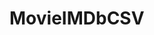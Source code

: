 # MovieIMDbCSV

<!-- API used to retrieve movie info, array containing all the films, formatting, rendering all the films into cells

from imdb import Cinemagoer
im = Cinemagoer()

Testing individual films
movie = im.search_movie('apocalypse now') => Get ID required
movie = im.get_movie('0078788')

ws = wb.create_sheet("Sheet_A")
ws.title = "Films"

center_align = Alignment(horizontal='center', vertical='center')

ws['B1'] = "Title"
ws['B1'].font = Font(name='Verdana', size=18, bold=True, color='00FFFFFF')
ws['B1'].fill = PatternFill("solid", start_color='00339966')
ws['C1'] = "Director"
ws['C1'].font = Font(name='Verdana', size=18, bold=True, color='00FFCC00')
ws['C1'].fill = PatternFill("solid", start_color='00FF8080')
ws['D1'] = "Year"
ws['D1'].font = Font(name='Verdana', size=18, bold=True, color='00FF6600')
ws['D1'].fill = PatternFill("solid", start_color='00003366')
ws['E1'] = "Genre"
ws['E1'].font = Font(name='Verdana', size=18, bold=True, color='000066CC')
ws['E1'].fill = PatternFill("solid", start_color='00FFFF00')

for c in ws['A2:A100']:
c[0].alignment = center_align
for c in ws['B2:D100']:
c[0].font = Font(size=16, italic=True)

for i in range(1, 100):
ws.cell(row=i+1, column=1, value="\*")

films = ["0078748", "0093773", "1375666",
"0090605", "0167261", "0369339",
"0372784", "0468569", "0080455",
"0167260", "0120737", "0208092",
"0253556", "0238380", "0209144",
"0278504", "0076740", "0090180",
"0147800", "0112864", "0114369",
"0113189", "0381061", "0075005",
"1853728", "0110912", "0361748",
"1392214", "1856101", "3397884",
"0119081", "0096256", "0107076",
"0364725", "0172495", "0265086",
"0190590", "0116282", "0108358",
"0058461", "0059578", "1205489",
"0103644", "0396269", "0374900",
"0083658", "0103064", "0191397",
"0118887", "0107290", "0418279",
"0066999", "2265171", "0120611",
"1745960", "0187078", "0246578",
"0110413", "0116483", "0377092",
"0166924", "0086190", "1049413",
"0129167", "0120363", "0120755",
"4912910", "0076729", "0067116",
"0348333", "0115759", "0109040",
"0113277", "0947810", "0096874",
"0320661", "0097733", "0477348",
"0082869", "0108399", "0104348",
"0120201", "0075784", "0120863",
"0118880", "0211915", "0100403",
"0084434", "0117998", "0079817",
"0469494", "0146838", "0044079",
"0102138", "0104684", "0100802",
"0120586", "0085636", "10045260"]

column = 2
columnThree = 3
columnFour = 4
columnFive = 5

def render_films():
    for i, v in enumerate(films):
        movie = im.get_movie(v)
        title = movie['original title']
        year = movie['year']
        genre = movie['genres']
        for e in genre:
            for d in movie['directors']:
                ws.cell(row=i+2, column=column, value=title)
                ws.cell(row=i+2, column=columnThree, value=str(d['name']))
                ws.cell(row=i+2, column=columnFour, value=year)
                ws.cell(row=i+2, column=columnFive, value=e)

        # movieTitles.append(title)
        # movieListYear.append(year)


render_films()
wb.save(filename="films.xlsx")

list of movies by year, and the the most movies by year
     year = movie['year']
     movieList.append(year)
     movieList.sort()
     cn = max(movieList, key=movieList.count)
     print(f'list {li}')
     print(f'Highest Movie by year {cn}')

use max(list,key=list.count) => will get max year/director
movieListYear.append(year)
movieListYear.sort()
m = max(movieListYear, key=movieListYear.count)
print(m)
cn = Counter(movieListYear)

Dataframe Trash
firstMockData = {'year': [year]}
firstMockDF = pd.DataFrame(firstMockData)
print(firstMockData)
df_pivot = pd.pivot(df, index='D1', columns='D1', values='D2:D10')
print(df_pivot)
firstMockDF.to_excel('test_wb.xlsx', 'sheetA', index=False)

df = pd.DataFrame({'year': movieListYear, 'movie': movieTitles})
df2 = df.pivot_table(index=['year', 'movie'], values=['movie'], aggfunc='size')
print(df2)
 -->
